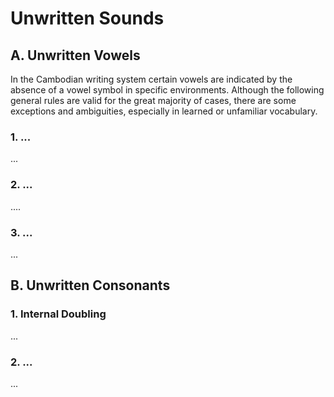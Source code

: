 # Unwritten Sounds

## A. Unwritten Vowels

In the Cambodian writing system certain vowels are indicated by the absence of a vowel symbol in specific environments. Although the following general rules are valid for the great majority of cases, there are some exceptions and ambiguities, especially in learned or unfamiliar vocabulary.

### 1. ...

...

### 2. ...

....

### 3. ...

...

## B. Unwritten Consonants

### 1. Internal Doubling

...

### 2. ...

...
